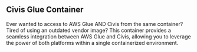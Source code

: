 ## Civis Glue Container

Ever wanted to access to AWS Glue AND Civis from the same container? Tired of using an outdated vendor image?
This container provides a seamless integration between AWS Glue and Civis, allowing you to leverage the power
of both platforms within a single containerized environment.

